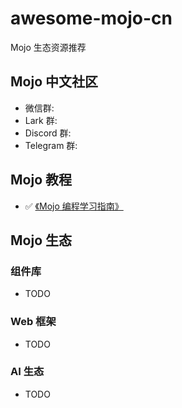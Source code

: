 # awesome-mojo-cn
Mojo 生态资源推荐

## Mojo 中文社区

- 微信群:
- Lark 群:
- Discord 群:
- Telegram 群:


## Mojo 教程

- ✅ [《Mojo 编程学习指南》](https://trybetter.larksuite.com/wiki/APobw4BNxiU8JgkwtUpucFD0stc)




## Mojo 生态


### 组件库

- TODO

### Web 框架

- TODO

### AI 生态

- TODO
